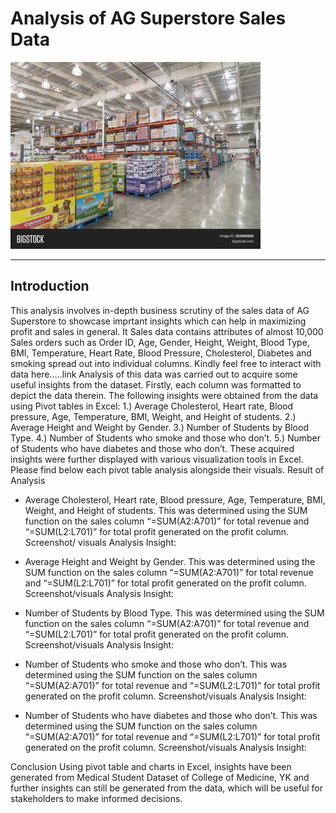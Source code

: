 # Analysis of AG Superstore Sales Data
![](store.jpg)

---

## Introduction
This analysis involves in-depth business scrutiny of the sales data of AG Superstore to showcase imprtant insights which can help in maximizing profit and sales in general.  It Sales data contains attributes of almost 10,000 Sales orders such as Order ID, Age, Gender, Height, Weight, Blood Type, BMI, Temperature, Heart Rate, Blood Pressure, Cholesterol, Diabetes and smoking spread out into individual columns. 
Kindly feel free to interact with data here…..link
Analysis of this data was carried out to acquire some useful insights from the dataset. Firstly, each column was formatted to depict the data therein. The following insights were obtained from the data using Pivot tables in Excel:
1.)	Average Cholesterol, Heart rate, Blood pressure, Age, Temperature, BMI, Weight, and Height of students.
2.)	Average Height and Weight by Gender.
3.)	Number of Students by Blood Type.
4.)	Number of Students who smoke and those who don’t.
5.)	Number of Students who have diabetes and those who don’t.
These acquired insights were further displayed with various visualization tools in Excel. Please find below each pivot table analysis alongside their visuals.
Result of Analysis
-	Average Cholesterol, Heart rate, Blood pressure, Age, Temperature, BMI, Weight, and Height of students.
This was determined using the SUM function on the sales column “=SUM(A2:A701)” for total revenue and “=SUM(L2:L701)” for total profit generated on the profit column.
Screenshot/ visuals
Analysis Insight: 

-	Average Height and Weight by Gender.
This was determined using the SUM function on the sales column “=SUM(A2:A701)” for total revenue and “=SUM(L2:L701)” for total profit generated on the profit column.
Screenshot/visuals
Analysis Insight: 

-	Number of Students by Blood Type.
This was determined using the SUM function on the sales column “=SUM(A2:A701)” for total revenue and “=SUM(L2:L701)” for total profit generated on the profit column.
Screenshot/visuals
Analysis Insight: 
-	Number of Students who smoke and those who don’t.
This was determined using the SUM function on the sales column “=SUM(A2:A701)” for total revenue and “=SUM(L2:L701)” for total profit generated on the profit column.
Screenshot/visuals
Analysis Insight: 
-	Number of Students who have diabetes and those who don’t.
This was determined using the SUM function on the sales column “=SUM(A2:A701)” for total revenue and “=SUM(L2:L701)” for total profit generated on the profit column.
Screenshot/visuals
Analysis Insight: 

Conclusion
Using pivot table and charts in Excel, insights have been generated from Medical Student Dataset of College of Medicine, YK and further insights can still be generated from the data, which will be useful for stakeholders to make informed decisions.
